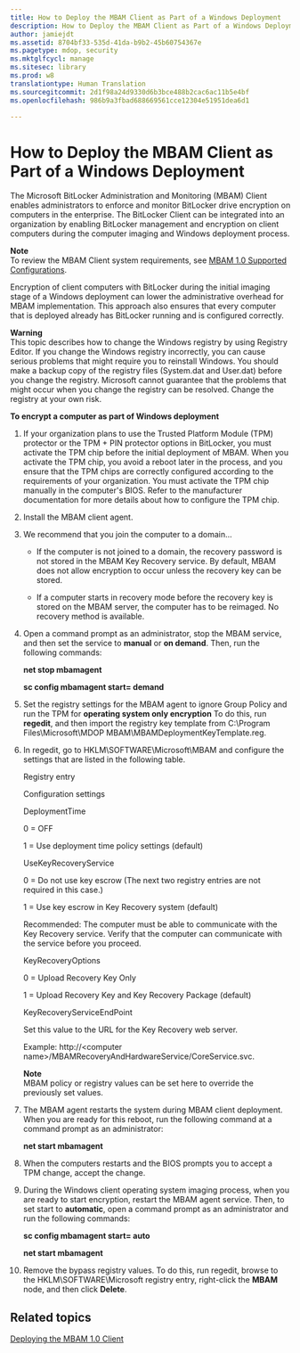 ```yaml
---
title: How to Deploy the MBAM Client as Part of a Windows Deployment
description: How to Deploy the MBAM Client as Part of a Windows Deployment
author: jamiejdt
ms.assetid: 8704bf33-535d-41da-b9b2-45b60754367e
ms.pagetype: mdop, security
ms.mktglfcycl: manage
ms.sitesec: library
ms.prod: w8
translationtype: Human Translation
ms.sourcegitcommit: 2d1f98a24d9330d6b3bce488b2cac6ac11b5e4bf
ms.openlocfilehash: 986b9a3fbad688669561cce12304e51951dea6d1

---
```



# How to Deploy the MBAM Client as Part of a Windows Deployment


The Microsoft BitLocker Administration and Monitoring (MBAM) Client enables administrators to enforce and monitor BitLocker drive encryption on computers in the enterprise. The BitLocker Client can be integrated into an organization by enabling BitLocker management and encryption on client computers during the computer imaging and Windows deployment process.

**Note**  
To review the MBAM Client system requirements, see [MBAM 1.0 Supported Configurations](mbam-10-supported-configurations.md).

 

Encryption of client computers with BitLocker during the initial imaging stage of a Windows deployment can lower the administrative overhead for MBAM implementation. This approach also ensures that every computer that is deployed already has BitLocker running and is configured correctly.

**Warning**  
This topic describes how to change the Windows registry by using Registry Editor. If you change the Windows registry incorrectly, you can cause serious problems that might require you to reinstall Windows. You should make a backup copy of the registry files (System.dat and User.dat) before you change the registry. Microsoft cannot guarantee that the problems that might occur when you change the registry can be resolved. Change the registry at your own risk.

 

**To encrypt a computer as part of Windows deployment**

1.  If your organization plans to use the Trusted Platform Module (TPM) protector or the TPM + PIN protector options in BitLocker, you must activate the TPM chip before the initial deployment of MBAM. When you activate the TPM chip, you avoid a reboot later in the process, and you ensure that the TPM chips are correctly configured according to the requirements of your organization. You must activate the TPM chip manually in the computer's BIOS. Refer to the manufacturer documentation for more details about how to configure the TPM chip.

2.  Install the MBAM client agent.

3.  We recommend that you join the computer to a domain...

    -   If the computer is not joined to a domain, the recovery password is not stored in the MBAM Key Recovery service. By default, MBAM does not allow encryption to occur unless the recovery key can be stored.

    -   If a computer starts in recovery mode before the recovery key is stored on the MBAM server, the computer has to be reimaged. No recovery method is available.

4.  Open a command prompt as an administrator, stop the MBAM service, and then set the service to **manual** or **on demand**. Then, run the following commands:

    **net stop mbamagent**

    **sc config mbamagent start= demand**

5.  Set the registry settings for the MBAM agent to ignore Group Policy and run the TPM for **operating system only encryption** To do this, run **regedit**, and then import the registry key template from C:\\Program Files\\Microsoft\\MDOP MBAM\\MBAMDeploymentKeyTemplate.reg.

6.  In regedit, go to HKLM\\SOFTWARE\\Microsoft\\MBAM and configure the settings that are listed in the following table.

    Registry entry

    Configuration settings

    DeploymentTime

    0 = OFF

    1 = Use deployment time policy settings (default)

    UseKeyRecoveryService

    0 = Do not use key escrow (The next two registry entries are not required in this case.)

    1 = Use key escrow in Key Recovery system (default)

    Recommended: The computer must be able to communicate with the Key Recovery service. Verify that the computer can communicate with the service before you proceed.

    KeyRecoveryOptions

    0 = Upload Recovery Key Only

    1 = Upload Recovery Key and Key Recovery Package (default)

    KeyRecoveryServiceEndPoint

    Set this value to the URL for the Key Recovery web server.

    Example: http://&lt;computer name&gt;/MBAMRecoveryAndHardwareService/CoreService.svc.

     

    **Note**  
    MBAM policy or registry values can be set here to override the previously set values.

     

7.  The MBAM agent restarts the system during MBAM client deployment. When you are ready for this reboot, run the following command at a command prompt as an administrator:

    **net start mbamagent**

8.  When the computers restarts and the BIOS prompts you to accept a TPM change, accept the change.

9.  During the Windows client operating system imaging process, when you are ready to start encryption, restart the MBAM agent service. Then, to set start to **automatic**, open a command prompt as an administrator and run the following commands:

    **sc config mbamagent start= auto**

    **net start mbamagent**

10. Remove the bypass registry values. To do this, run regedit, browse to the HKLM\\SOFTWARE\\Microsoft registry entry, right-click the **MBAM** node, and then click **Delete**.

## Related topics


[Deploying the MBAM 1.0 Client](deploying-the-mbam-10-client.md)

 

 








<!--HONumber=Jun16_HO4-->


